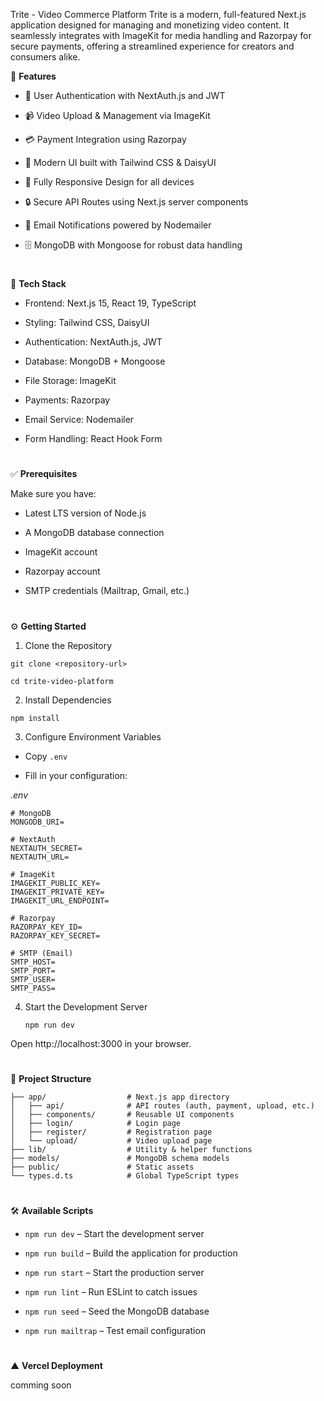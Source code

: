 Trite - Video Commerce Platform
Trite is a modern, full-featured Next.js application designed for managing and monetizing video content. It seamlessly integrates with ImageKit for media handling and Razorpay for secure payments, offering a streamlined experience for creators and consumers alike.

🚀 **Features**

+ 🔐 User Authentication with NextAuth.js and JWT

+ 📹 Video Upload & Management via ImageKit

+ 💳 Payment Integration using Razorpay

+ 🎨 Modern UI built with Tailwind CSS & DaisyUI

+ 📱 Fully Responsive Design for all devices

+ 🔒 Secure API Routes using Next.js server components

+ 📧 Email Notifications powered by Nodemailer

+ 🗄️ MongoDB with Mongoose for robust data handling

#

🧱 **Tech Stack**

+ Frontend: Next.js 15, React 19, TypeScript

+ Styling: Tailwind CSS, DaisyUI

+ Authentication: NextAuth.js, JWT

+ Database: MongoDB + Mongoose

+ File Storage: ImageKit

+ Payments: Razorpay

+ Email Service: Nodemailer

+ Form Handling: React Hook Form

#

✅ **Prerequisites**

Make sure you have:

+ Latest LTS version of Node.js

+ A MongoDB database connection

+ ImageKit account

+ Razorpay account

+ SMTP credentials (Mailtrap, Gmail, etc.)

#

⚙️ **Getting Started**

1. Clone the Repository

```
git clone <repository-url>

cd trite-video-platform
```

2. Install Dependencies

`npm install`

3. Configure Environment Variables

+ Copy `.env`

+ Fill in your configuration:

*.env*
```
# MongoDB
MONGODB_URI=

# NextAuth
NEXTAUTH_SECRET=
NEXTAUTH_URL=

# ImageKit
IMAGEKIT_PUBLIC_KEY=
IMAGEKIT_PRIVATE_KEY=
IMAGEKIT_URL_ENDPOINT=

# Razorpay
RAZORPAY_KEY_ID=
RAZORPAY_KEY_SECRET=

# SMTP (Email)
SMTP_HOST=
SMTP_PORT=
SMTP_USER=
SMTP_PASS=
```
4. Start the Development Server

    `npm run dev`

Open http://localhost:3000 in your browser.

#

📂 **Project Structure**
```
├── app/                  # Next.js app directory
│   ├── api/              # API routes (auth, payment, upload, etc.)
│   ├── components/       # Reusable UI components
│   ├── login/            # Login page
│   ├── register/         # Registration page
│   └── upload/           # Video upload page
├── lib/                  # Utility & helper functions
├── models/               # MongoDB schema models
├── public/               # Static assets
└── types.d.ts            # Global TypeScript types
```
#

🛠 **Available Scripts**

+ `npm run dev` – Start the development server

+ `npm run build` – Build the application for production

+ `npm run start` – Start the production server

+ `npm run lint` – Run ESLint to catch issues

+ `npm run seed` – Seed the MongoDB database

+ `npm run mailtrap` – Test email configuration

#

▲ **Vercel Deployment**

comming soon